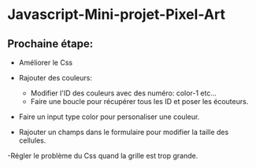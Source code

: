 # Javascript-Mini-projet-Pixel-Art

## Prochaine étape:

- Améliorer le Css

- Rajouter des couleurs:

  - Modifier l'ID des couleurs avec des numéro: color-1 etc...
  - Faire une boucle pour récupérer tous les ID et poser les écouteurs.

- Faire un input type color pour personaliser une couleur.

- Rajouter un champs dans le formulaire pour modifier la taille des cellules.

-Régler le problème du Css quand la grille est trop grande.
